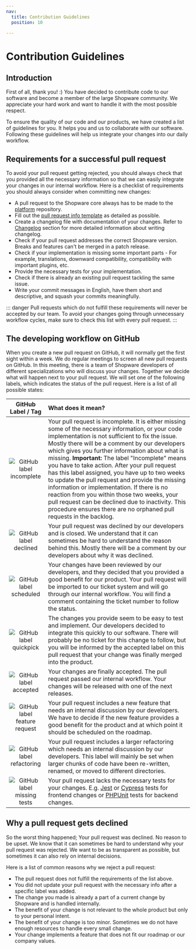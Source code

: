```yaml
---
nav:
  title: Contribution Guidelines
  position: 10

---
```


# Contribution Guidelines

## Introduction

First of all, thank you! :)
You have decided to contribute code to our software and become a member of the large Shopware community. We appreciate your hard work and want to handle it with the most possible respect.

To ensure the quality of our code and our products, we have created a list of guidelines for you. It helps you and us to collaborate with our software. Following these guidelines will help us integrate your changes into our daily workflow.

## Requirements for a successful pull request

To avoid your pull request getting rejected, you should always check that you provided all the necessary information so that we can easily integrate your changes in our internal workflow. Here is a checklist of requirements you should always consider when committing new changes:

* A pull request to the Shopware core always has to be made to the [platform](https://github.com/shopware/platform) repository.
* Fill out the [pull request info template](https://github.com/shopware/platform/blob/master/.github/PULL_REQUEST_TEMPLATE.md) as detailed as possible.
* Create a changelog file with documentation of your changes. Refer to [Changelog](https://github.com/shopware/platform/blob/master/adr/2020-08-03-implement-new-changelog.md) section for more detailed information about writing changelog.
* Check if your pull request addresses the correct Shopware version. Breaks and features can't be merged in a patch release.
* Check if your implementation is missing some important parts - For example, translations, downward compatibility, compatibility with important plugins, etc.
* Provide the necessary tests for your implementation.
* Check if there is already an existing pull request tackling the same issue.
* Write your commit messages in English, have them short and descriptive, and squash your commits meaningfully.

::: danger
Pull requests which do not fulfill these requirements will never be accepted by our team. To avoid your changes going through unnecessary workflow cycles, make sure to check this list with every pull request.
:::

## The developing workflow on GitHub

When you create a new pull request on GitHub, it will normally get the first sight within a week. We do regular meetings to screen all new pull requests on GitHub. In this meeting, there is a team of Shopware developers of different specializations who will discuss your changes. Together we decide what will happen next to your pull request. We will set one of the following labels, which indicates the status of the pull request. Here is a list of all possible states:

| GitHub Label / Tag | What does it mean? |
| :---: | :--- |
| ![GitHub label incomplete](../../../.gitbook/assets/github-label-incomplete.png) | Your pull request is incomplete. It is either missing some of the necessary information, or your code implementation is not sufficient to fix the issue. Mostly there will be a comment by our developers which gives you further information about what is missing.   **Important:** The label "Incomplete" means you have to take action. After your pull request has this label assigned, you have up to two weeks to update the pull request and provide the missing information or implementation. If there is no reaction from you within those two weeks, your pull request can be declined due to inactivity. This procedure ensures there are no orphaned pull requests in the backlog. |
| ![GitHub label declined](../../../.gitbook/assets/github-label-declined.png) | Your pull request was declined by our developers and is closed. We understand that it can sometimes be hard to understand the reason behind this. Mostly there will be a comment by our developers about why it was declined. |
| ![GitHub label scheduled](../../../.gitbook/assets/github-label-scheduled.png) | Your changes have been reviewed by our developers, and they decided that you provided a good benefit for our product. Your pull request will be imported to our ticket system and will go through our internal workflow. You will find a comment containing the ticket number to follow the status. |
| ![GitHub label quickpick](../../../.gitbook/assets/github-label-quickpick.png) | The changes you provide seem to be easy to test and implement. Our developers decided to integrate this quickly to our software. There will probably be no ticket for this change to follow, but you will be informed by the accepted label on this pull request that your change was finally merged into the product. |
| ![GitHub label accepted](../../../.gitbook/assets/github-label-accepted.png) | Your changes are finally accepted. The pull request passed our internal workflow. Your changes will be released with one of the next releases. |
| ![GitHub label feature request](../../../.gitbook/assets/github-label-feature.png) | Your pull request includes a new feature that needs an internal discussion by our developers. We have to decide if the new feature provides a good benefit for the product and at which point it should be scheduled on the roadmap. |
| ![GitHub label refactoring](../../../.gitbook/assets/github-label-refactoring.png) | Your pull request includes a larger refactoring which needs an internal discussion by our developers. This label will mainly be set when larger chunks of code have been re-written, renamed, or moved to different directories. |
| ![GitHub label missing tests](../../../.gitbook/assets/github-label-missing-tests.png) | Your pull request lacks the necessary tests for your changes. E.g. [Jest](../../../guides/plugins/plugins/testing/jest-admin) or [Cypress](../../../guides/plugins/plugins/testing/end-to-end-testing) tests for frontend changes or [PHPUnit](../../../guides/plugins/plugins/testing/php-unit) tests for backend changes. |

## Why a pull request gets declined

So the worst thing happened; Your pull request was declined. No reason to be upset. We know that it can sometimes be hard to understand why your pull request was rejected. We want to be as transparent as possible, but sometimes it can also rely on internal decisions.

Here is a list of common reasons why we reject a pull request:

* The pull request does not fulfill the requirements of the list above.
* You did not update your pull request with the necessary info after a specific label was added.
* The change you made is already a part of a current change by Shopware and is handled internally.
* The benefit of your change is not relevant to the whole product but only to your personal intent.
* The benefit of your change is too minor. Sometimes we do not have enough resources to handle every small change.
* Your change implements a feature that does not fit our roadmap or our company values.

